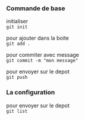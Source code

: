 

### Commande de base
 
initialiser \
```git init``` 

pour ajouter dans la boite \
```git add .``` 

pour commiter avec message\
```git commit -m "mon message" ``` 

pour envoyer sur le depot\
```git push ``` 


### La configuration

pour envoyer sur le depot\
```git list ``` 
